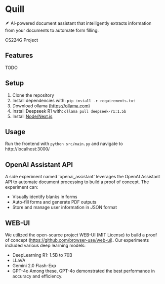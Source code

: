 # Quill
🪶 AI-powered document assistant that intelligently extracts information from your documents to automate form filling. 

CS224G Project

## Features
TODO

## Setup
1. Clone the repository
2. Install dependencies with: `pip install -r requirements.txt`
3. Download ollama (https://ollama.com)
4. Install Deepseek R1 with: `ollama pull deepseek-r1:1.5b`
5. Install [Node/Next.js](https://nodejs.org/en/download)

## Usage
Run the frontend with `python src/main.py` and navigate to http://localhost:3000/ 

## OpenAI Assistant API
A side experiment named 'openai_assistant' leverages the OpenAI Assistant API to automate document processing to build a proof of concept. The experiment can:
- Visually identify blanks in forms
- Auto-fill forms and generate PDF outputs
- Store and manage user information in JSON format

## WEB-UI
We utilized the open-source project WEB-UI (MIT License) to build a proof of concept (https://github.com/browser-use/web-ui). Our experiments included various deep learning models:
- DeepLearning R1: 1.5B to 70B
- LLaVA
- Gemini 2.0 Flash-Exp
- GPT-4o
Among these, GPT-4o demonstrated the best performance in accuracy and efficiency.